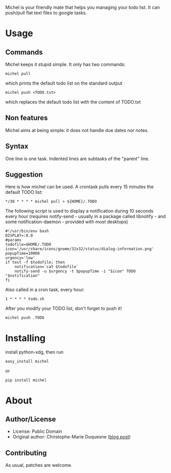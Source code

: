 Michel is your friendly mate that helps you managing your todo list. It
can push/pull flat text files to google tasks.

Usage
=====

Commands
--------

Michel keeps it stupid simple. It only has two commands:

    michel pull
which prints the default todo list on the standard output

    michel push <TODO.txt>
which replaces the default todo list with the content of TODO.txt

Non features
------------

Michel aims at being simple: it does not handle due dates nor notes.

Syntax
------

One line is one task. Indented lines are subtasks of the "parent" line.

Suggestion
----------

Here is how michel can be used. A crontask pulls every 15 minutes the
default TODO list:

    */30 * * * * michel pull > ${HOME}/.TODO

The following script is used to display a notification during 10 seconds every
hour (requires notify-send - usually in a package called libnotify - and some
notification-daemon - provided with most desktops)

    #!/usr/bin/env bash
    DISPLAY=:0.0
    #params
    todofile=$HOME/.TODO
    icon='/usr/share/icons/gnome/32x32/status/dialog-information.png'
    popupTime=10000
    urgency='low'
    if test -f $todofile; then
        notification=`cat $todofile`
        notify-send -u $urgency -t $popupTime -i "$icon" TODO "$notification"
    fi

Also called in a cron task, every hour:

    1 * * * * todo.sh

After you modify your TODO list, don't forget to push it!

    michel push .TODO

Installing
==========

install python-xdg, then run

    easy_install michel

or

    pip install michel

About
=====

Author/License
--------------

- License: Public Domain
- Original author: Christophe-Marie Duquesne ([blog post](http://blog.chmd.fr/releasing-michel-a-flat-text-file-to-google-tasks-uploader.html))

Contributing
------------

As usual, patches are welcome.
